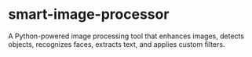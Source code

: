 # smart-image-processor
A Python-powered image processing tool that enhances images, detects objects, recognizes faces, extracts text, and applies custom filters.
